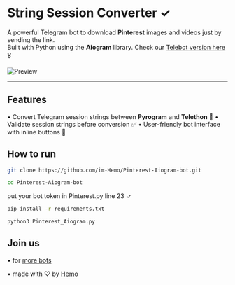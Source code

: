 # String Session Converter ✓

A powerful Telegram bot to download **Pinterest** images and videos just by sending the link.  
Built with Python using the **Aiogram** library.
Check our [Telebot version here](https://github.com/im-Hemo/Pinterest-telegram-bot.git) 🎖️

![Preview](https://i.ibb.co/0yzZHrjc/image.jpg)

---

## Features

• Convert Telegram session strings between **Pyrogram** and **Telethon**  🔄
• Validate session strings before conversion ✅
• User-friendly bot interface with inline buttons 🤖


## How to run

```bash
git clone https://github.com/im-Hemo/Pinterest-Aiogram-bot.git
```
```bash
cd Pinterest-Aiogram-bot
```
put your bot token in Pinterest.py line 23 ✓
```bash
pip install -r requirements.txt
```
```bash
python3 Pinterest_Aiogram.py
```



## Join us
• for [more bots ](https://t.me/lmmm5)

• made with ♡ by [Hemo ](https://t.me/x_g_v)

 
